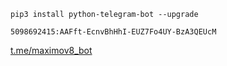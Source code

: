 ```
pip3 install python-telegram-bot --upgrade
```
```
5098692415:AAFft-EcnvBhHhI-EUZ7Fo4UY-BzA3QEUcM
```
<a href = "t.me/maximov8_bot">t.me/maximov8_bot</a>
